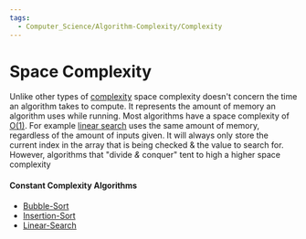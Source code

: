 ```yaml
---
tags:
  - Computer_Science/Algorithm-Complexity/Complexity
---
```

# Space Complexity
Unlike other types of [complexity](Complexity-Index.md) space complexity doesn't concern the time an algorithm takes to compute. It represents the amount of memory an algorithm uses while running.
Most algorithms have a space complexity of [O(1)](Constant-Complexity.md). For example [linear search](../Searching%20algorithms/Linear-Search.md) uses the same amount of memory, regardless of the amount of inputs given. It will always only store the current index in the array that is being checked & the value to search for.
However, algorithms that "divide *&* conquer" tent to high a higher space complexity

#### Constant Complexity Algorithms
- [Bubble-Sort](../Sorting%20algorithms/Bubble-Sort.md)
- [Insertion-Sort](../Sorting%20algorithms/Insertion-Sort.md)
- [Linear-Search](../Searching%20algorithms/Linear-Search.md)
